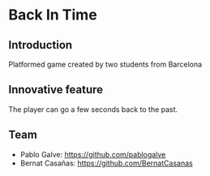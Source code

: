 # Back In Time

## Introduction
Platformed game created by two students from Barcelona

## Innovative feature
The player can go a few seconds back to the past.

## Team
* Pablo Galve: https://github.com/pablogalve
* Bernat Casañas: https://github.com/BernatCasanas
